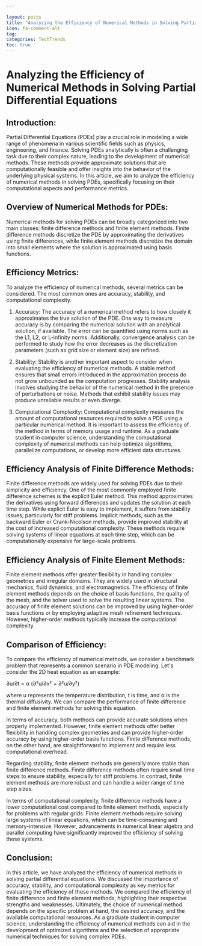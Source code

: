 ```yaml
---

layout: posts
title: "Analyzing the Efficiency of Numerical Methods in Solving Partial Differential Equations"
icon: fa-comment-alt
tag:      
categories: TechTrends
toc: true
---
```




# Analyzing the Efficiency of Numerical Methods in Solving Partial Differential Equations

## Introduction:

Partial Differential Equations (PDEs) play a crucial role in modeling a wide range of phenomena in various scientific fields such as physics, engineering, and finance. Solving PDEs analytically is often a challenging task due to their complex nature, leading to the development of numerical methods. These methods provide approximate solutions that are computationally feasible and offer insights into the behavior of the underlying physical systems. In this article, we aim to analyze the efficiency of numerical methods in solving PDEs, specifically focusing on their computational aspects and performance metrics.

## Overview of Numerical Methods for PDEs:

Numerical methods for solving PDEs can be broadly categorized into two main classes: finite difference methods and finite element methods. Finite difference methods discretize the PDE by approximating the derivatives using finite differences, while finite element methods discretize the domain into small elements where the solution is approximated using basis functions.

## Efficiency Metrics:

To analyze the efficiency of numerical methods, several metrics can be considered. The most common ones are accuracy, stability, and computational complexity.

1. Accuracy: 
The accuracy of a numerical method refers to how closely it approximates the true solution of the PDE. One way to measure accuracy is by comparing the numerical solution with an analytical solution, if available. The error can be quantified using norms such as the L1, L2, or L-infinity norms. Additionally, convergence analysis can be performed to study how the error decreases as the discretization parameters (such as grid size or element size) are refined.

2. Stability:
Stability is another important aspect to consider when evaluating the efficiency of numerical methods. A stable method ensures that small errors introduced in the approximation process do not grow unbounded as the computation progresses. Stability analysis involves studying the behavior of the numerical method in the presence of perturbations or noise. Methods that exhibit stability issues may produce unreliable results or even diverge.

3. Computational Complexity:
Computational complexity measures the amount of computational resources required to solve a PDE using a particular numerical method. It is important to assess the efficiency of the method in terms of memory usage and runtime. As a graduate student in computer science, understanding the computational complexity of numerical methods can help optimize algorithms, parallelize computations, or develop more efficient data structures.

## Efficiency Analysis of Finite Difference Methods:

Finite difference methods are widely used for solving PDEs due to their simplicity and efficiency. One of the most commonly employed finite difference schemes is the explicit Euler method. This method approximates the derivatives using forward differences and updates the solution at each time step. While explicit Euler is easy to implement, it suffers from stability issues, particularly for stiff problems. Implicit methods, such as the backward Euler or Crank-Nicolson methods, provide improved stability at the cost of increased computational complexity. These methods require solving systems of linear equations at each time step, which can be computationally expensive for large-scale problems.

## Efficiency Analysis of Finite Element Methods:

Finite element methods offer greater flexibility in handling complex geometries and irregular domains. They are widely used in structural mechanics, fluid dynamics, and electromagnetics. The efficiency of finite element methods depends on the choice of basis functions, the quality of the mesh, and the solver used to solve the resulting linear systems. The accuracy of finite element solutions can be improved by using higher-order basis functions or by employing adaptive mesh refinement techniques. However, higher-order methods typically increase the computational complexity.

## Comparison of Efficiency:

To compare the efficiency of numerical methods, we consider a benchmark problem that represents a common scenario in PDE modeling. Let's consider the 2D heat equation as an example:

∂u/∂t = α (∂²u/∂x² + ∂²u/∂y²)

where u represents the temperature distribution, t is time, and α is the thermal diffusivity. We can compare the performance of finite difference and finite element methods for solving this equation.

In terms of accuracy, both methods can provide accurate solutions when properly implemented. However, finite element methods offer better flexibility in handling complex geometries and can provide higher-order accuracy by using higher-order basis functions. Finite difference methods, on the other hand, are straightforward to implement and require less computational overhead.

Regarding stability, finite element methods are generally more stable than finite difference methods. Finite difference methods often require small time steps to ensure stability, especially for stiff problems. In contrast, finite element methods are more robust and can handle a wider range of time step sizes.

In terms of computational complexity, finite difference methods have a lower computational cost compared to finite element methods, especially for problems with regular grids. Finite element methods require solving large systems of linear equations, which can be time-consuming and memory-intensive. However, advancements in numerical linear algebra and parallel computing have significantly improved the efficiency of solving these systems.

## Conclusion:

In this article, we have analyzed the efficiency of numerical methods in solving partial differential equations. We discussed the importance of accuracy, stability, and computational complexity as key metrics for evaluating the efficiency of these methods. We compared the efficiency of finite difference and finite element methods, highlighting their respective strengths and weaknesses. Ultimately, the choice of numerical method depends on the specific problem at hand, the desired accuracy, and the available computational resources. As a graduate student in computer science, understanding the efficiency of numerical methods can aid in the development of optimized algorithms and the selection of appropriate numerical techniques for solving complex PDEs.